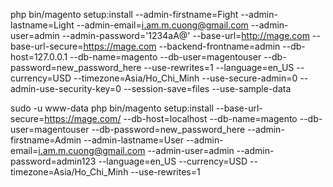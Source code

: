 php bin/magento setup:install --admin-firstname=Fight --admin-lastname=Light --admin-email=i.am.m.cuong@gmail.com --admin-user=admin --admin-password='1234aA@' --base-url=http://mage.com --base-url-secure=https://mage.com --backend-frontname=admin --db-host=127.0.0.1 --db-name=magento --db-user=magentouser --db-password=new_password_here --use-rewrites=1 --language=en_US --currency=USD --timezone=Asia/Ho_Chi_Minh --use-secure-admin=0 --admin-use-security-key=0 --session-save=files --use-sample-data


sudo -u www-data php bin/magento setup:install --base-url-secure=https://mage.com/ --db-host=localhost --db-name=magento --db-user=magentouser --db-password=new_password_here --admin-firstname=Admin --admin-lastname=User --admin-email=i.am.m.cuong@gmail.com --admin-user=admin --admin-password=admin123 --language=en_US --currency=USD --timezone=Asia/Ho_Chi_Minh --use-rewrites=1
